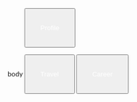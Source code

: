 <!doctype html>
<html>
<head>
<meta name="viewport" content=width=device-width, initial-scale=1">
<style>
.dropbtn {
bacground-color:blue; 
color: white;
padding: 30px;
font-size 16px
border: none ;
}
.dropdown {
position: relative;
display: inline-block;
}
.dropdown-content {
display: none;
position: absolute
background-color:#f1f1f1;
min-width: 160px:
}
.dropdown_content a{
color: black;
padding; 12px 16px;
text-decoration: none:
}
body{
bacground-color: maroon;
}
.dropdown-content a:hover
{background-colo: #ddd;}
.dropdown:hover.dropdown-content{display:block;}
.dropdown:hover .dropdown-content {display: block:}
.dropdown:hover .dropbtn {background-color: #3e8e41}
</style>

</head>
body
<div class="dropdown"

<button class="dropbtn">Profile</button>
<div class="dropdown-content">
<img src="m.jpg" alt="" width="400" height="350">
<html>
<head>
<style>
*{box-sizing:;border-box}
body {font-family:"lato",sans-serif;}

/* Style the tab */
.tab {
float: left;
border:1px solid #ccc;
background-color: #f1f1f1;
widt: 30%
height: 300px;
}
/*style the buttons inside the tab */
.tab button {
display: button;
background-color: inherit;
color:black; 
padding: 22px 16px;
width:100%
border: none;
outline: none;
text-align: left;
cursor: pointer;
font-size: 17px;
}
/*Change background color of buttons on hover */ 
.tab button:hover* {
background-color: #ddd;
}
/* create an active/current"tab button" class*/
.tab button.active {
background-color: #ccc;
}
style the tab content */
.tabcontent {
float: left;
padding: 0px 12px;
border: 1px solid #ccc;
width:70%;
border-left: none;
height 500px;
display: none;}
}
/*clear floats after the tab*/
.clearfix:after {
content:"";
clear:both
display: table:
}
</style>
</head>
<body>
<div class="tab">
<button class="tablinks"onmouseover="openName"(event,'PER')">PERSONAL DATA</Button>
<button class="tablinks"onmouseover=""openName"(event,'EDU')">EDUCATIONAL BACKGROUND</button>
<button class="tablinks"onmouseover="openName"(event'FAM')">FAMILY BACKGROUND</button>
</div>
<div class="PER" class="tabcontent">
<h3>JASTHEL ABEJO SABIONA</h3>
<h3>26</h3>
<h3>FEBRUARY 23 1996</h3>
<h3>I Live In Villanueva Mis. Or.</h3>
<h3>MALE</h3>
<h3>SINGLE</h3>
</div>
<div id="EDU" class="tabcontent">
<h3>VICENTE N. CHAVES MEMORIAL CENTRAL SCHOOL</h3>
<h3>VILLANUEVA NATIONAL HIGH SCHOOL</h3>
<h3>TAGOLOAN COMMUNITY COLLEGE</h3>
</div>
<div id="FAM" class="tabcontent"></div>
<h3>Complete Family</h3>
<h3>Im The Oldest Of My Brother And Sister</h3>
</div>

</head>
<body>
<div class="dropdown">
<button class="dropbtn">Travel</button>
<div class="dropdown-content">
  <h2>Korea</h2>
<img src="v.jpg" alt="" width="600" height="400">
<h2>TAGAYTAY</h2>
<img src="tagaytay.jpeg" alt=""width="600" height="400">
 <h2>BORACAY</h2>
  <img src="b.jpg" alt="" width="600" height="400">
</body>
 </div>
</div>
 <meta nmae="viewport content="width=device-with,
 
</head>
<body>
<div class="dropdown">
<button class="dropbtn">Career</button>
<div class="dropdown-content">
<h3> HOSPITALITY MANAGEMENT </h3>
<img src="hm.jpeg" alt"" width="600" height="400">
<h3>EDUCATION</h3>
<img src="u.jpg" alt"" width="600" height="400">
<h3>NURSING</h3>
<img src="n.jpg" alt"" width="600" height="400">

</div>
</div>

</body>
</html>
